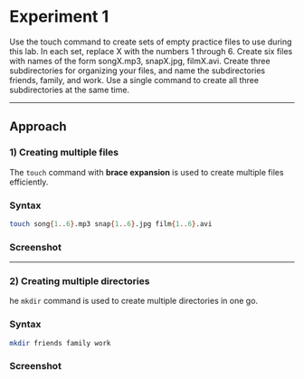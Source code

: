 # Experiment 1

Use the touch command to create sets of empty practice files
to use during this lab. In each set, replace X with the numbers
1 through 6. Create six files with names of the form
songX.mp3, snapX.jpg, filmX.avi. Create three subdirectories
for organizing your files, and name the
subdirectories friends, family, and work. Use a single
command to create all three subdirectories at the same time.

---

## Approach

### 1) Creating multiple files
The `touch` command with **brace expansion** is used to create multiple files efficiently.

### Syntax
```bash
touch song{1..6}.mp3 snap{1..6}.jpg film{1..6}.avi
```

### Screenshot

---

### 2) Creating multiple directories
he `mkdir` command is used to create multiple directories in one go.

### Syntax
```bash
mkdir friends family work
```

### Screenshot 
